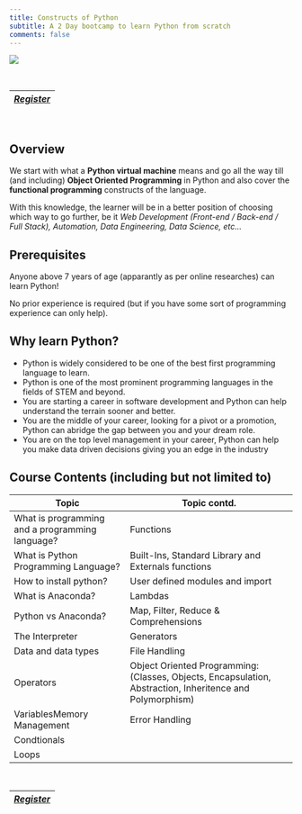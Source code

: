```yaml
---
title: Constructs of Python
subtitle: A 2 Day bootcamp to learn Python from scratch
comments: false
---
```


![](/img/python-logo-master-v3-TM-flattened.png)

&nbsp;

| [***Register***](https://forms.gle/G4FuPe4NKYsYFrFL6) |
| ----------------------------------------------------- |

&nbsp;

## Overview

We start with what a **Python virtual machine** means and go all the way till (and including) **Object Oriented Programming** in Python and also cover the **functional programming** constructs of the language.

With this knowledge, the learner will be in a better position of choosing which way to go further, be it _Web Development (Front-end / Back-end / Full Stack), Automation, Data Engineering, Data Science, etc..._ 


## Prerequisites

Anyone above 7 years of age (apparantly as per online researches) can learn Python!

No prior experience is required (but if you have some sort of programming experience can only help).

## Why learn Python?

- Python is widely considered to be one of the best first programming language to learn.
- Python is one of the most prominent programming languages in the fields of STEM and beyond.
- You are starting a career in software development and Python can help understand the terrain sooner and better.
- You are the middle of your career, looking for a pivot or a promotion, Python can abridge the gap between you and your dream role.
- You are on the top level management in your career, Python can help you make data driven decisions giving you an edge in the industry 


## Course Contents (including but not limited to)


| Topic                                           | Topic contd.                                                                                              |
| ----------------------------------------------- | --------------------------------------------------------------------------------------------------------- |
| What is programming and a programming language? | Functions                                                                                                 |
| What is Python Programming Language?            | Built-Ins, Standard Library and Externals functions                                                       |
| How to install python?                          | User defined modules and import                                                                           | Collections: Lists, Tuples, Dictionaries and Sets |
| What is Anaconda?                               | Lambdas                                                                                                   |
| Python vs Anaconda?                             | Map, Filter, Reduce & Comprehensions                                                                      |
| The Interpreter                                 | Generators                                                                                                |
| Data and data types                             | File Handling                                                                                             |
| Operators                                       | Object Oriented Programming: (Classes, Objects, Encapsulation, Abstraction, Inheritence and Polymorphism) |
| VariablesMemory Management                      | Error Handling                                                                                            |
| Condtionals                                     |
| Loops                                           |

&nbsp;

| [***Register***](https://forms.gle/G4FuPe4NKYsYFrFL6) |
| ----------------------------------------------------- |